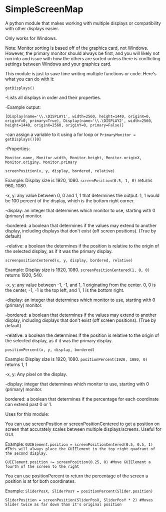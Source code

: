 # SimpleScreenMap
A python module that makes working with multiple displays or compatibility with other displays easier.


Only works for Windows.

Note: Monitor sorting is based off of the graphics card, not Windows. However, the primary monitor should always be
first, and you will likely not run into and issue with how the others are sorted unless there is conflicting settings
between Windows and your graphics card.


This module is just to save time writing multiple functions or code. Here's what you can do with it:

`getDisplays()`
  
  -Lists all displays in order and their properties.
  
  -Example output:
  
    [Display(name='\\.\DISPLAY1', width=2560, height=1440, originX=0, originY=0, primary=True), Display(name='\\.\DISPLAY2', width=2560, height=1440, originX=2560, originY=0, primary=False)]
 
  -can assign a variable to it using a for loop or `PrimaryMonitor = getDisplays()[0]`
  
  -Properties:
    
    Monitor.name, Monitor.width, Monitor.height, Monitor.originX, Monitor.originy, Monitor.primary


`screenPosition(x, y, display, bordered, relative)`
  
  Example: Display size is 1920, 1080. `screenPosition(0.5, 1, 0)` returns 960, 1080.
  
  -x, y: any value between 0, 0 and 1, 1 that determines the output. 1, 1 would be 100 percent of the display, which is the bottom right corner.
  
  -display: an integer that determines which monitor to use, starting with 0 (primary) monitor.
  
  -bordered: a boolean that determines if the values may extend to another display, including displays that don't exist (off screen positions). (True by default)
  
  -relative: a boolean the determines if the position is relative to the origin of the selected display, as if it was the primary display.


`screenpositionCentered(x, y, display, bordered, relative)`

  Example: Display size is 1920, 1080. `screenPositionCentered(1, 0, 0)` returns 1920, 540.

  -x, y: any value between -1, -1, and 1, 1 originating from the center. 0, 0 is the center, -1, -1 is the top left, and 1, 1 is the bottom right.

  -display: an integer that determines which monitor to use, starting with 0 (primary) monitor.

  -bordered: a boolean that determines if the values may extend to another display, including displays that don't exist (off screen positions). (True by default)

  -relative: a boolean the determines if the position is relative to the origin of the selected display, as if it was the primary display.


`positionPercent(x, y, display, bordered)`

  Example: Display size is 1920, 1080. `positionPercent(1920, 1080, 0)` returns 1, 1

  -x, y: Any pixel on the display.

  -display: integer that determines which monitor to use, starting with 0 (primary) monitor.

  bordered: a boolean that determines if the percentage for each coordinate can extend past 0 or 1.


Uses for this module:

You can use screenPosition or screenPositionCentered to get a position on screen that accurately scales between multiple displays/screens. Useful for GUI.

Example: `GUIElement.position = screenPositionCentered(0.5, 0.5, 1) #This will always place the GUIElement in the top right quadrant of the second display.`
 
  `GUIElement.position += screenPosition(0.25, 0) #Move GUIElement a fourth of the screen to the right`

You can use positionPercent to return the percentage of the screen a position is at for both coordinates.

Example: `SliderPosX, SliderPosY = positionPercent(Slider.position)`
  
  `SliderPosition = screenPosition(SliderPosX, SliderPosY * 2) #Moves Slider twice as far down than it's original position`
